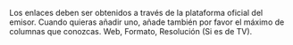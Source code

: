 Los enlaces deben ser obtenidos a través de la plataforma oficial del emisor.
Cuando quieras añadir uno, añade también por favor el máximo de columnas que conozcas. Web, Formato, Resolución (Si es de TV).
